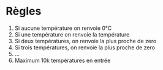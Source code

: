 
# Règles
1. Si aucune température on renvoie 0°C
2. Si une température on renvoie la température
3. Si deux températures, on renvoie la plus proche de zero
4. Si trois températures, on renvoie la plus proche de zero
5. ...
6. Maximum 10k températures en entrée
